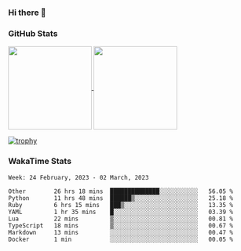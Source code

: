### Hi there 👋

### GitHub Stats

<a href="https://github.com/anuraghazra/github-readme-stats">
  <img align="center" height="170px" src="https://github-readme-stats.vercel.app/api/top-langs/?username=tksfjt1024&layout=compact&count_private=true&show_icons=true&show_icons=true&theme=graywhite" />
</a>
<a href="https://github.com/anuraghazra/github-readme-stats">
  <img align="center" height="170px" src="https://github-readme-stats.vercel.app/api?username=tksfjt1024&count_private=true&show_icons=true&show_icons=true&theme=graywhite" />
</a>

[![trophy](https://github-profile-trophy.vercel.app/?username=tksfjt1024)](https://github.com/ryo-ma/github-profile-trophy)

### WakaTime Stats

<!--START_SECTION:waka-->
```text
Week: 24 February, 2023 - 02 March, 2023

Other        26 hrs 18 mins  ██████████████░░░░░░░░░░░   56.05 % 
Python       11 hrs 48 mins  ██████▒░░░░░░░░░░░░░░░░░░   25.18 % 
Ruby         6 hrs 15 mins   ███▒░░░░░░░░░░░░░░░░░░░░░   13.35 % 
YAML         1 hr 35 mins    █░░░░░░░░░░░░░░░░░░░░░░░░   03.39 % 
Lua          22 mins         ▒░░░░░░░░░░░░░░░░░░░░░░░░   00.81 % 
TypeScript   18 mins         ▒░░░░░░░░░░░░░░░░░░░░░░░░   00.67 % 
Markdown     13 mins         ░░░░░░░░░░░░░░░░░░░░░░░░░   00.47 % 
Docker       1 min           ░░░░░░░░░░░░░░░░░░░░░░░░░   00.05 % 
```
<!--END_SECTION:waka-->
